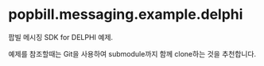 popbill.messaging.example.delphi
=================================

팝빌 메시징 SDK for DELPHI 예제.

예제를 참조할때는 Git을 사용하여 submodule까지 함께 clone하는 것을 추천합니다.
